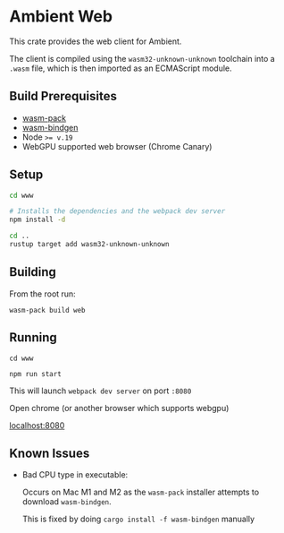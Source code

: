 # Ambient Web

This crate provides the web client for Ambient.

The client is compiled using the `wasm32-unknown-unknown` toolchain into a `.wasm` file, which is then imported as an ECMAScript module.

## Build Prerequisites

  - [wasm-pack](https://rustwasm.github.io/wasm-pack/)
  - [wasm-bindgen](https://github.com/rustwasm/wasm-bindgen)
  - Node `>= v.19`
  - WebGPU supported web browser (Chrome Canary)

## Setup
```sh
cd www

# Installs the dependencies and the webpack dev server
npm install -d

cd ..
rustup target add wasm32-unknown-unknown
```

## Building

From the root run:

```
wasm-pack build web
```

## Running
```
cd www

npm run start
```

This will launch `webpack dev server` on port `:8080`

Open chrome (or another browser which supports webgpu)

[localhost:8080](https://localhost:8080)

## Known Issues

- Bad CPU type in executable:

  Occurs on Mac M1 and M2 as the `wasm-pack` installer attempts to download `wasm-bindgen`.

  This is fixed by doing `cargo install -f wasm-bindgen` manually
